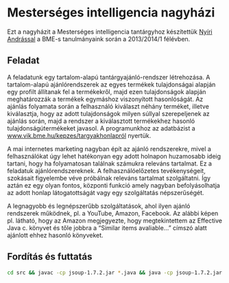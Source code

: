 # Mesterséges intelligencia nagyházi

Ezt a nagyházit a Mesterséges intelligencia tantárgyhoz készítettük [Nyíri Andrással](https://github.com/EndruBoy) a BME-s tanulmányaink során a 2013/2014/1 félévben.

## Feladat

A feladatunk egy tartalom-alapú tantárgyajánló-rendszer létrehozása. A tartalom-alapú ajánlórendszerek az egyes termékek tulajdonságai alapján egy profilt állítanak fel a termékekről, majd ezen tulajdonságok alapján meghatározzák a termékek egymáshoz viszonyított hasonlóságát. Az ajánlás folyamata során a felhasználó kiválaszt néhány terméket, illetve kiválasztja, hogy az adott tulajdonságok milyen súllyal szerepeljenek az ajánlás során, majd a rendszer a kiválasztott termékekhez hasonló tulajdonságútermékeket javasol. A programunkhoz az adatbázist a www.vik.bme.hu/kepzes/targyakhonlapról nyertük.

A mai internetes marketing nagyban épít az ajánló rendszerekre, mivel a felhasználókat úgy lehet hatékonyan egy adott holnapon huzamosabb ideig tartani, hogy ha folyamatosan találnak számukra releváns tartalmat. Ez a feladatuk ajánlórendszereknek. A felhasználóelőzetes tevékenységeit, szokásait figyelembe véve próbálnak releváns tartalmat szolgáltatni. Így aztán ez egy olyan fontos, központi funkció amely nagyban befolyásolhatja az adott honlap látogatottságát vagy egy szolgáltatás népszerűségét.

A legnagyobb és legnépszerűbb szolgáltatások, ahol ilyen ajánló rendszerek működnek, pl. a YouTube, Amazon, Facebook. Az alábbi képen pl. látható, hogy az Amazon megjegyezte, hogy megtekintettem az Effective Java c. könyvet és tőle jobbra a “Similar items avaliable...” címszó alatt ajánlott ehhez hasonló könyveket.

## Fordítás és futtatás

``` bash
cd src && javac -cp jsoup-1.7.2.jar *.java && java -cp jsoup-1.7.2.jar:. MIHFProgram
```

